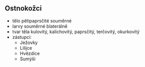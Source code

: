 ## Ostnokožci

- tělo pětipaprsčité souměrné
- larvy souměrné blaterálně
- tvar těla kulovitý, kalichovitý, paprsčitý, terčovitý, okurkovitý
- zástupci:
  - Ježovky
  - Lilijce
  - Hvězdice
  - Sumýši
